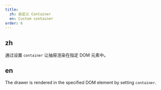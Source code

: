 ```yaml
---
title:
  zh: 自定义 Container
  en: Custom container
order: 6
---
```


## zh

通过设置 `container` 让抽屉渲染在指定 DOM 元素中。

## en

The drawer is rendered in the specified DOM element by setting `container`.  
